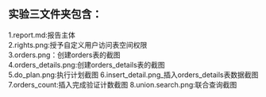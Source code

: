 ## 实验三文件夹包含：
1.report.md:报告主体<br>
2.rights.png:授予自定义用户访问表空间权限<br>
3.orders.png：创建orders表的截图<br>
4.orders_details.png:创建orders_details表的截图<br>
5.do_plan.png:执行计划截图
6.insert_detail.png_插入orders_details表数据截图
7.orders_count:插入完成验证计数截图
8.union.search.png:联合查询截图

